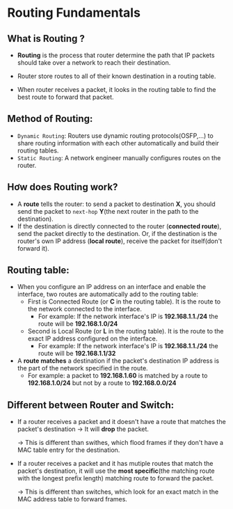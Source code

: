 # Routing Fundamentals
## What is Routing ?
- **Routing** is the process that router determine the path that IP packets should take over a network to reach their destination.

- Router store routes to all of their known destination in a routing table.
- When router receives a packet, it looks in the routing table to find the best route to forward that packet.

## Method of Routing:
- `Dynamic Routing`: Routers use dynamic routing protocols(OSFP,...) to share routing information with each other automatically and build their routing tables.
- `Static Routing`: A network engineer manually configures routes on the router. 


## Hơw does Routing work? 
- A **route** tells the router: to send a packet to destination **X**, you should send the packet to `next-hop` **Y**(the next router in the path to the destination).
- If the destination is directly connected to the router (**connected route**), send the packet directly to the destination. Or, if the destination is the router's own IP address (**local route**), receive the packet for itself(don't forward it).
## Routing table:
- When you configure an IP address on an interface and enable the interface, two routes are automatically add to the routing table:
   - First is Connected Route (or **C** in the routing table). It is the route to the network connected to the interface.
      - For example: If the network interface's IP is **192.168.1.1./24** the route will be **192.168.1.0/24**
   - Second is Local Route (or **L** in the routing table). It is the route to the exact IP address configured on the interface.
      - For example: If the network interface's IP is **192.168.1.1./24** the route will be **192.168.1.1/32**         
- A **route matches** a destination if the packet's destination IP address is the part of the network specified in the route.
    - For example: a packet to **192.168.1.60** is matched by a route to **192.168.1.0/24** but not by a route to **192.168.0.0/24**
## Different between Router and Switch:
- If a router receives a packet and it doesn't have a route that matches the packet's destination -> It will **drop** the packet.


  -> This is different than swithes, which flood frames if they don't have a MAC table entry for the destination.

- If a router receives a packet and it has mutiple routes that match the packet's destination, it will use the **most specific**(the matching route with the longest prefix length) matching route to forward the packet.
  
  -> This is different than switches, which look for an exact match in the MAC address table to forward frames.
